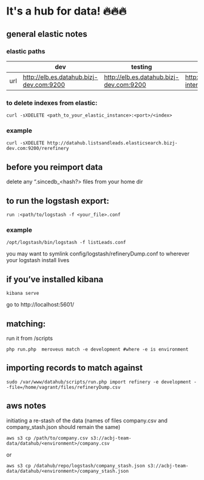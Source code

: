 # It's a hub for data! :fire::fire::fire:
## general elastic notes
### elastic paths
| | dev | testing | staging | prod |
| --- | --- | ------- | ------- | ---- |
| url | http://elb.es.datahub.bizj-dev.com:9200 | http://elb.es.datahub.bizj-dev.com:9200 | http://elb.es.datahub.bizj-internal.com:9200 | http://elb.es.datahub.bizj-internal.com:9200 |
### to delete indexes from elastic:
```shell
curl -sXDELETE <path_to_your_elastic_instance>:<port>/<index> 
```
### example
```shell
curl -sXDELETE http://datahub.listsandleads.elasticsearch.bizj-dev.com:9200/rerefinery
```
## before you reimport data
delete any “.sincedb_<hash?> files from your home dir
    
## to run the logstash export:
    run :<path/to/logstash -f <your_file>.conf
### example
```shell    
/opt/logstash/bin/logstash -f listLeads.conf
```
you may want to symlink config/logstash/refineryDump.conf to wherever your logstash install lives

## if you’ve installed kibana
```shell
kibana serve
```
go to http://localhost:5601/

    
## matching:
run it from /scripts
```shell
php run.php  meroveus match -e development #where -e is environment
```


## importing records to match against
```shell
sudo /var/www/datahub/scripts/run.php import refinery -e development --file=/home/vagrant/files/refineryDump.csv
```

## aws notes

initiating a re-stash of the data (names of files company.csv and company_stash.json should remain the same)

```shell
aws s3 cp /path/to/company.csv s3://acbj-team-data/datahub/<environment>/company.csv
```
or
```shell
aws s3 cp /datahub/repo/logstash/company_stash.json s3://acbj-team-data/datahub/<environment>/company_stash.json
```

